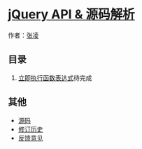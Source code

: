 # [jQuery API & 源码解析]()

作者：[张凌](http://zhangling.site)

## 目录
1. [立即执行函数表达式](#iife.md)待完成

## 其他
- [源码](https://github.com/zhanglingfe/docs/tree/master/jquery)
- [修订历史](https://github.com/zhanglingfe/docs/commits/master)
- [反馈意见](https://github.com/zhanglingfe/docs/issues)
